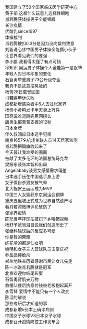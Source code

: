 我国建立了50个国家临床医学研究中心  
黄子韬 这都什么玩意儿选择性眼瞎  
肖若腾获体操男子全能银牌  
长沙疫情  
优酸乳since1997  
体操裁判  
肖若腾被扣0.3分是因为没向裁判致意  
刘璇说心疼中国男子体操全能俩小伙子  
让世界看见我们的要强  
李小鹏 我看得太懂了有点可惜  
冷知识 奥运男子体操个人全能第一是银牌  
年轻人对日本印象的变化  
石智勇举重男子73公斤级夺金  
我真不是故意摆臭脸的  
杨倩28日载誉回国  
肖若腾申诉失败  
成都新增感染者中5人去过张家界  
杨倩小黄鸭发卡半天卖上万件  
田亮说难道跳完用网捞么  
唐灵生那苦苦支撑的12秒  
日本金牌  
伴久叔回应日本选手犯规  
南京1657名机场关联人员14天居家监测  
肖若腾把国旗收起来了  
今天最让我难受的画面  
被献了太多花环的法国总统马克龙  
樊振东谈张本智和出局  
Angelababy谈男女感情需求偏差  
日本选手压在中国选手身上游  
女子假自杀男友被气晕  
北大祝贺王丽丽成为MVP  
中国三人女篮获东京奥运会铜牌  
重庆五里坡正式成为世界自然遗产地  
看肖若腾微博评论破防了  
张家界疫情  
陈玘当年摔球拍被罚下乡喂猪视频  
杨舒予爸爸泪目说我们创造历史了  
张继科输球后的反应多可爱  
你是我的荣耀  
练花滑的都是仙女吧  
姚明和女子三人篮球队员击掌庆祝  
乔晶晶捧脸杀  
郑州地铁亲历者感谢市民让女儿先走  
陈一冰说肖若腾就是冠军  
北京欢迎你结尾彩蛋  
石智勇背肌夹万物  
救援队餐后执意付钱被老板抱起离开  
李雪琴 爱情中不能只有一个人改变  
陈滢的解说  
那些考研后才知道的事  
成都新增5例本土确诊病例  
中国女子水球VS日本女子水球  
成都召开疫情防控工作发布会  
